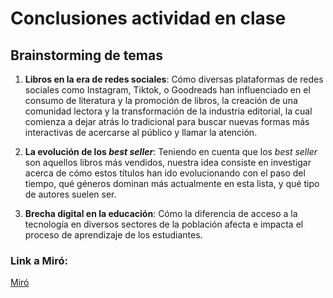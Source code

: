 # Conclusiones actividad en clase

## Brainstorming de temas 

1. **Libros en la era de redes sociales**: Cómo diversas plataformas de redes sociales como Instagram, Tiktok, o Goodreads han influenciado en el consumo de literatura y la promoción de libros, la creación de una comunidad lectora y la transformación de la industria editorial, la cual comienza a dejar atrás lo tradicional para buscar nuevas formas más interactivas de acercarse al público y llamar la atención. 

1. **La evolución de los _best seller_**: Teniendo en cuenta que los _best seller_ son aquellos libros más vendidos, nuestra idea consiste en investigar acerca de cómo estos títulos han ido evolucionando con el paso del tiempo, qué géneros dominan más actualmente en esta lista, y qué tipo de autores suelen ser.

1. **Brecha digital en la educación**: Cómo la diferencia de acceso a la tecnología en diversos sectores de la población afecta e impacta el proceso de aprendizaje de los estudiantes. 

### Link a Miró:

[Miró](https://miro.com/app/board/uXjVKnJUXp4=/?share_link_id=108556854145)



